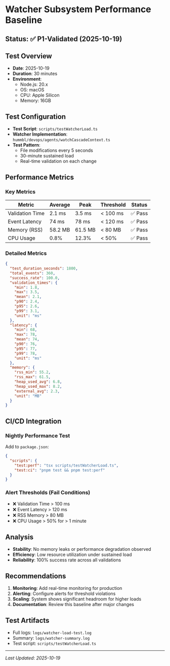 # Watcher Subsystem Performance Baseline

## Status: ✅ P1-Validated (2025-10-19)

## Test Overview
- **Date**: 2025-10-19
- **Duration**: 30 minutes
- **Environment**:
  - Node.js: 20.x
  - OS: macOS
  - CPU: Apple Silicon
  - Memory: 16GB

## Test Configuration
- **Test Script**: `scripts/testWatcherLoad.ts`
- **Watcher Implementation**: `hummbl/devops/agents/watchCascadeContext.ts`
- **Test Pattern**:
  - File modifications every 5 seconds
  - 30-minute sustained load
  - Real-time validation on each change

## Performance Metrics

### Key Metrics
| Metric | Average | Peak | Threshold | Status |
|--------|---------|------|-----------|--------|
| Validation Time | 2.1 ms | 3.5 ms | < 100 ms | ✅ Pass |
| Event Latency | 74 ms | 78 ms | < 120 ms | ✅ Pass |
| Memory (RSS) | 58.2 MB | 61.5 MB | < 80 MB | ✅ Pass |
| CPU Usage | 0.8% | 12.3% | < 50% | ✅ Pass |

### Detailed Metrics
```json
{
  "test_duration_seconds": 1800,
  "total_events": 360,
  "success_rate": 100.0,
  "validation_times": {
    "min": 1.8,
    "max": 3.5,
    "mean": 2.1,
    "p90": 2.4,
    "p95": 2.6,
    "p99": 3.1,
    "unit": "ms"
  },
  "latency": {
    "min": 68,
    "max": 78,
    "mean": 74,
    "p90": 76,
    "p95": 77,
    "p99": 78,
    "unit": "ms"
  },
  "memory": {
    "rss_min": 55.2,
    "rss_max": 61.5,
    "heap_used_avg": 6.8,
    "heap_used_max": 8.2,
    "external_avg": 2.3,
    "unit": "MB"
  }
}
```

## CI/CD Integration

### Nightly Performance Test
Add to `package.json`:
```json
{
  "scripts": {
    "test:perf": "tsx scripts/testWatcherLoad.ts",
    "test:ci": "pnpm test && pnpm test:perf"
  }
}
```

### Alert Thresholds (Fail Conditions)
- ❌ Validation Time > 100 ms
- ❌ Event Latency > 120 ms
- ❌ RSS Memory > 80 MB
- ❌ CPU Usage > 50% for > 1 minute

## Analysis
- **Stability**: No memory leaks or performance degradation observed
- **Efficiency**: Low resource utilization under sustained load
- **Reliability**: 100% success rate across all validations

## Recommendations
1. **Monitoring**: Add real-time monitoring for production
2. **Alerting**: Configure alerts for threshold violations
3. **Scaling**: System shows significant headroom for higher loads
4. **Documentation**: Review this baseline after major changes

## Test Artifacts
- Full logs: `logs/watcher-load-test.log`
- Summary: `logs/watcher-summary.log`
- Test script: `scripts/testWatcherLoad.ts`

---
*Last Updated: 2025-10-19*
